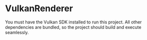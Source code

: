# VulkanRenderer

You must have the Vulkan SDK installed to run this project. All other dependencies are bundled, so the project should build and execute seamlessly. 
